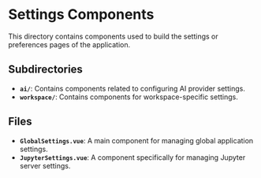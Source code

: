 # Settings Components

This directory contains components used to build the settings or preferences pages of the application.

## Subdirectories

- **`ai/`**: Contains components related to configuring AI provider settings.
- **`workspace/`**: Contains components for workspace-specific settings.

## Files

- **`GlobalSettings.vue`**: A main component for managing global application settings.
- **`JupyterSettings.vue`**: A component specifically for managing Jupyter server settings. 